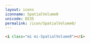 ```yaml
---
layout: icons
iconname: SpatialVolume0
unicode: EE35
permalink: /icon/SpatialVolume0/
---
```


``` html
<i class="mi mi-SpatialVolume0"></i>
```

